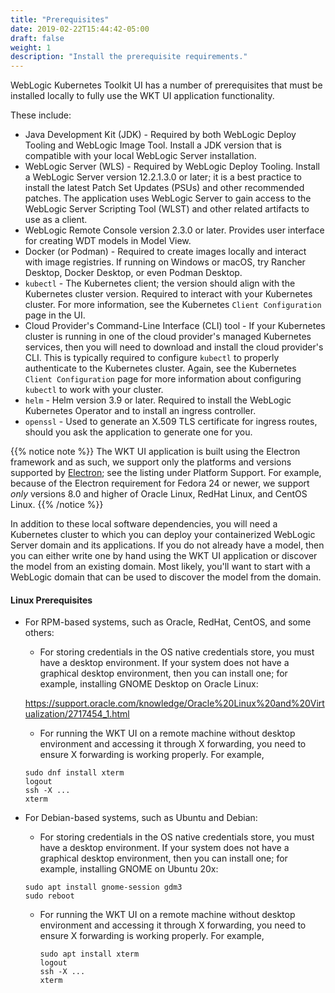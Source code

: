```yaml
---
title: "Prerequisites"
date: 2019-02-22T15:44:42-05:00
draft: false
weight: 1
description: "Install the prerequisite requirements."
---
```



WebLogic Kubernetes Toolkit UI has a number of prerequisites that must be installed locally to fully use the
WKT UI application functionality.  

These include:

- Java Development Kit (JDK) - Required by both WebLogic Deploy Tooling and WebLogic Image Tool. Install a JDK version that is compatible with your local WebLogic Server installation.
- WebLogic Server (WLS) - Required by WebLogic Deploy Tooling.  Install a WebLogic Server version
  12.2.1.3.0 or later; it is a best practice to install the latest Patch Set Updates (PSUs) and other recommended patches. The
  application uses WebLogic Server to gain access to the WebLogic Server Scripting Tool (WLST) and other related artifacts to use
  as a client.
- WebLogic Remote Console version 2.3.0 or later. Provides user interface for creating WDT models in Model View.
- Docker (or Podman) - Required to create images locally and interact with image registries. If running on Windows or macOS, try Rancher Desktop, Docker Desktop, or even Podman Desktop.
- `kubectl` - The Kubernetes client; the version should align with the Kubernetes cluster version. Required to interact with your Kubernetes cluster.  For more information, see the Kubernetes `Client Configuration` page in the UI.
- Cloud Provider's Command-Line Interface (CLI) tool -  If your Kubernetes cluster is running in one of the cloud
  provider's managed Kubernetes services, then you will need to download and install the cloud provider's CLI.  This is
  typically required to configure `kubectl` to properly authenticate to the Kubernetes cluster. Again, see the Kubernetes
  `Client Configuration` page for more information about configuring `kubectl` to work with your cluster.
- `helm` - Helm version 3.9 or later. Required to install the WebLogic Kubernetes Operator and to install an ingress controller.
- `openssl` - Used to generate an X.509 TLS certificate for ingress routes, should you ask the application
  to generate one for you.


{{% notice note %}} The WKT UI application is built using the Electron framework and as such, we support only the platforms and versions supported by [Electron](https://www.npmjs.com/package/electron); see the listing under Platform Support.  For example, because of the Electron requirement for Fedora 24 or newer, we support _only_ versions 8.0 and higher of Oracle Linux, RedHat Linux, and CentOS Linux.
{{% /notice %}}

In addition to these local software dependencies, you will need a Kubernetes cluster to which you can deploy your
containerized WebLogic Server domain and its applications.  If you do not already have a model, then you can either write
one by hand using the WKT UI application or discover the model from an existing domain.  Most likely, you'll want to start
with a WebLogic domain that can be used to discover the model from the domain.

#### Linux Prerequisites

- For RPM-based systems, such as Oracle, RedHat, CentOS, and some others:

   - For storing credentials in the OS native credentials store, you must have a desktop environment. If your system does not have a graphical desktop environment, then you can install one; for example, installing GNOME Desktop on Oracle Linux:

   https://support.oracle.com/knowledge/Oracle%20Linux%20and%20Virtualization/2717454_1.html

   - For running the WKT UI on a remote machine without desktop environment and accessing it through X forwarding, you need to ensure X forwarding is working properly.  For example,

    ```
    sudo dnf install xterm
    logout
    ssh -X ...
    xterm
    ```

- For Debian-based systems, such as Ubuntu and Debian:

   - For storing credentials in the OS native credentials store, you must have a desktop environment. If your system does not have a graphical desktop environment, then you can install one; for example, installing GNOME on Ubuntu 20x:
   ```
   sudo apt install gnome-session gdm3
   sudo reboot
   ```

  - For running the WKT UI on a remote machine without desktop environment and accessing it through X forwarding, you need to ensure X forwarding is working properly.  For example,

    ```
    sudo apt install xterm
    logout
    ssh -X ...
    xterm
    ```
